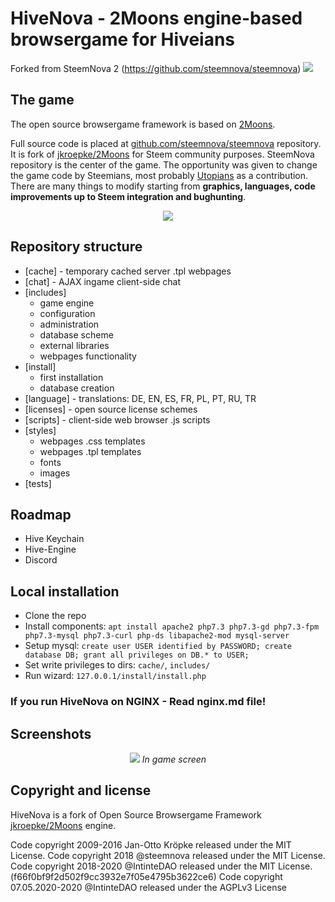 # HiveNova - 2Moons engine-based browsergame for Hiveians

Forked from SteemNova 2 (https://github.com/steemnova/steemnova)
![](https://steemitimages.com/DQmNhKvcRhp5THpijqS45M18MiDpg1Cvc78Sv9rKCiJi5NJ/image.png)


## The game

The open source browsergame framework is based on [2Moons](https://gitter.im/2MoonsGame/Lobby/).

Full source code is placed at [github.com/steemnova/steemnova](https://github.com/steemnova/steemnova) repository. It is fork of [jkroepke/2Moons](https://github.com/jkroepke/2Moons) for Steem community purposes. SteemNova repository is the center of the game. The opportunity was given to change the game code by Steemians, most probably [Utopians](https://utopian.io/) as a contribution. There are many things to modify starting from **graphics, languages, code improvements up to Steem integration and bughunting**.

<p align="center">
<img src="https://www.steem.center/images/archive/5/55/20160814202358%21Steem_Logo.png">
</p>


## Repository structure

- [cache] - temporary cached server .tpl webpages
- [chat] - AJAX ingame client-side chat
- [includes]
  - game engine
  - configuration
  - administration
  - database scheme
  - external libraries
  - webpages functionality
- [install]
  - first installation
  - database creation
- [language] - translations: DE, EN, ES, FR, PL, PT, RU, TR
- [licenses] - open source license schemes
- [scripts] - client-side web browser .js scripts
- [styles] 
  - webpages .css templates
  - webpages .tpl templates
  - fonts
  - images
- [tests]


## Roadmap

* Hive Keychain
* Hive-Engine
* Discord
  

## Local installation

- Clone the repo
- Install components: `apt install apache2 php7.3 php7.3-gd php7.3-fpm php7.3-mysql php7.3-curl php-ds libapache2-mod mysql-server`
- Setup mysql: `create user USER identified by PASSWORD; create database DB; grant all privileges on DB.* to USER;`
- Set write privileges to dirs: `cache/`, `includes/`
- Run wizard: `127.0.0.1/install/install.php`

### If you run HiveNova on NGINX - Read nginx.md file!

## Screenshots

<p align="center">
<img src="https://user-images.githubusercontent.com/56807194/69483643-10b60100-0e2a-11ea-826f-d657bcceb40a.png">
  <i>In game screen</i>
</p>

## Copyright and license

HiveNova is a fork of Open Source Browsergame Framework [jkroepke/2Moons](https://github.com/jkroepke/2Moons) engine.

Code copyright 2009-2016 Jan-Otto Kröpke released under the MIT License.
Code copyright 2018 @steemnova released under the MIT License.
Code copyright 2018-2020 @IntinteDAO released under the MIT License. (f66f0bf9f2d502f9cc3932e7f05e4795b3622ce6)
Code copyright 07.05.2020-2020 @IntinteDAO released under the AGPLv3 License

